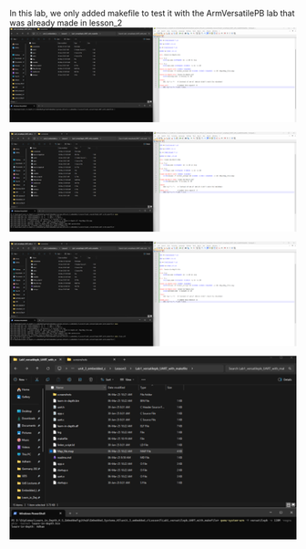 In this lab, we only added makefile to test it with the ArmVersatilePB lab that was already made in lesson_2
![alt text](<Lab1_versatilepb_UART_with_makefile/screenshots/1. Before using make.png>)

![alt text](<Lab1_versatilepb_UART_with_makefile/screenshots/2. After usign make.png>)

![alt text](<Lab1_versatilepb_UART_with_makefile/screenshots/3. After make clean_all.png>)

![alt text](<Lab1_versatilepb_UART_with_makefile/screenshots/4. After trying the output binary with Qemu.png>)

